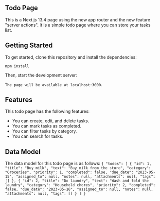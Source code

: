 ## Todo Page

This is a Next.js 13.4 page using the new app router and the new feature "server actions". It is a simple todo page where you can store your tasks list.

## Getting Started

To get started, clone this repository and install the dependencies:

`npm install`

Then, start the development server:

`The page will be available at localhost:3000`.

## Features

This todo page has the following features:

- You can create, edit, and delete tasks.
- You can mark tasks as completed.
- You can filter tasks by category.
- You can search for tasks.

## Data Model

The data model for this todo page is as follows:
`{
    "todos": [
        {
            "id": 1,
            "title": "Buy milk",
            "text": "Buy milk from the store",
            "category": "Groceries",
            "priority": 1,
            "completed": false,
            "due_date": "2023-05-15",
            "assigned_to": null,
            "notes": null,
            "attachments": null,
            "tags": []
        },
        {
            "id": 2,
            "title": "Do laundry",
            "text": "Wash and fold the laundry",
            "category": "Household chores",
            "priority": 2,
            "completed": false,
            "due_date": "2023-05-16",
            "assigned_to": null,
            "notes": null,
            "attachments": null,
            "tags": []
        }
    ]
}`
